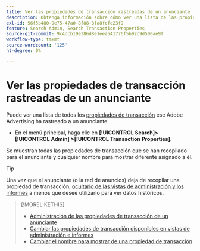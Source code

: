 ```yaml
---
title: Ver las propiedades de transacción rastreadas de un anunciante
description: Obtenga información sobre cómo ver una lista de las propiedades de transacción rastreadas de un anunciante.
exl-id: 56f5b480-9e75-47a0-8f88-8fa8fcfe23f9
feature: Search Admin, Search Transaction Properties
source-git-commit: 9c4dcb19e386d8e1eea541776f5b92c9d500ae9f
workflow-type: tm+mt
source-wordcount: '125'
ht-degree: 0%

---
```


# Ver las propiedades de transacción rastreadas de un anunciante

Puede ver una lista de todos los [propiedades de transacción](/help/search-social-commerce/glossary.md#s-t) ese Adobe Advertising ha rastreado a un anunciante.

* En el menú principal, haga clic en **[!UICONTROL Search]> [!UICONTROL Admin] >[!UICONTROL Transaction Properties]**.

Se muestran todas las propiedades de transacción que se han recopilado para el anunciante y cualquier nombre para mostrar diferente asignado a él.

>[!TIP]
>
>Una vez que el anunciante (o la red de anuncios) deja de recopilar una propiedad de transacción, [ocultarlo de las vistas de administración y los informes](transaction-property-edit-available.md) a menos que desee utilizarlo para ver datos históricos.

>[!MORELIKETHIS]
>
>* [Administración de las propiedades de transacción de un anunciante](transaction-property-about.md)
>* [Cambiar las propiedades de transacción disponibles en vistas de administración e informes](transaction-property-edit-available.md)
>* [Cambiar el nombre para mostrar de una propiedad de transacción](transaction-property-edit-display-name.md)
